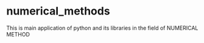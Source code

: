 # numerical_methods
This is main application of python and its libraries in the field of NUMERICAL METHOD 
